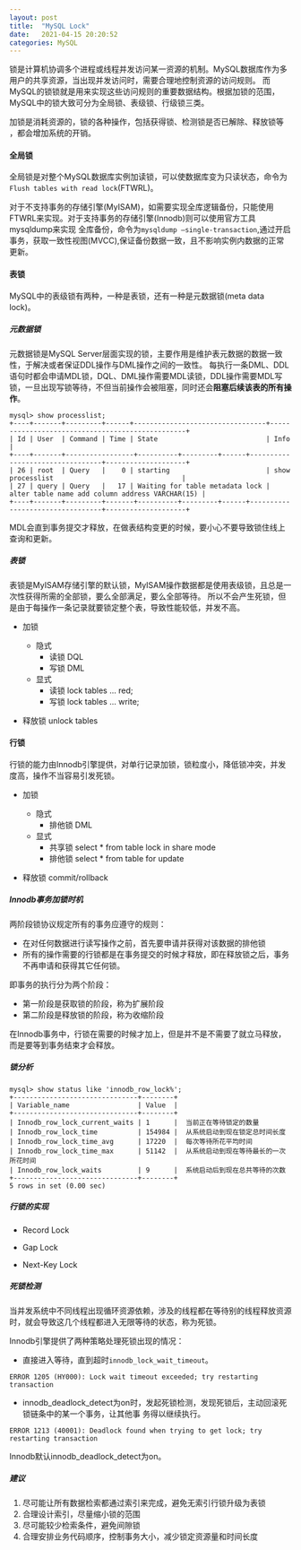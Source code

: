 ```yaml
---
layout: post
title:  "MySQL Lock"
date:   2021-04-15 20:20:52
categories: MySQL
---
```


锁是计算机协调多个进程或线程并发访问某一资源的机制。MySQL数据库作为多用户的共享资源，当出现并发访问时，需要合理地控制资源的访问规则。
而MySQL的锁锁就是用来实现这些访问规则的重要数据结构。根据加锁的范围，MySQL中的锁大致可分为全局锁、表级锁、行级锁三类。

加锁是消耗资源的，锁的各种操作，包括获得锁、检测锁是否已解除、释放锁等 ，都会增加系统的开销。

#### 全局锁

全局锁是对整个MySQL数据库实例加读锁，可以使数据库变为只读状态，命令为`Flush tables with read lock`(FTWRL)。

对于不支持事务的存储引擎(MyISAM)，如需要实现全库逻辑备份，只能使用FTWRL来实现。对于支持事务的存储引擎(Innodb)则可以使用官方工具mysqldump来实现
全库备份，命令为`mysqldump –single-transaction`,通过开启事务，获取一致性视图(MVCC),保证备份数据一致，且不影响实例内数据的正常更新。

#### 表锁

MySQL中的表级锁有两种，一种是表锁，还有一种是元数据锁(meta data lock)。

##### 元数据锁

元数据锁是MySQL Server层面实现的锁，主要作用是维护表元数据的数据一致性，于解决或者保证DDL操作与DML操作之间的一致性。
每执行一条DML、DDL语句时都会申请MDL锁，DQL、DML操作需要MDL读锁，DDL操作需要MDL写锁，一旦出现写锁等待，不但当前操作会被阻塞，同时还会**阻塞后续该表的所有操作**。

```
mysql> show processlist;
+----+-------+---------+------+---------------------------------+-------------------------------------------------+
| Id | User  | Command | Time | State                           | Info                                            |
+----+-------+-----------------+----------+---------+------+---------------------------------+--------------------+
| 26 | root  | Query   |    0 | starting                        | show processlist                                |
| 27 | query | Query   |   17 | Waiting for table metadata lock | alter table name add column address VARCHAR(15) |
+----+-------+---------+-------+----------+---------+------+---------------------------------+--------------------+

```

MDL会直到事务提交才释放，在做表结构变更的时候，要小心不要导致锁住线上查询和更新。

##### 表锁

表锁是MyISAM存储引擎的默认锁，MyISAM操作数据都是使用表级锁，且总是一次性获得所需的全部锁，要么全部满足，要么全部等待。
所以不会产生死锁，但是由于每操作一条记录就要锁定整个表，导致性能较低，并发不高。

* 加锁
    * 隐式
        * 读锁 DQL
        * 写锁 DML
    * 显式
        * 读锁  lock tables ... red;
        * 写锁  lock tables ... write;

* 释放锁 unlock tables

#### 行锁

行锁的能力由Innodb引擎提供，对单行记录加锁，锁粒度小，降低锁冲突，并发度高，操作不当容易引发死锁。


* 加锁
    * 隐式
        * 排他锁 DML
    * 显式
        * 共享锁  select * from table lock in share mode
        * 排他锁  select * from table for update

* 释放锁 commit/rollback

##### Innodb事务加锁时机

两阶段锁协议规定所有的事务应遵守的规则：

* 在对任何数据进行读写操作之前，首先要申请并获得对该数据的排他锁
* 所有的操作需要的行锁都是在事务提交的时候才释放，即在释放锁之后，事务不再申请和获得其它任何锁。

即事务的执行分为两个阶段：

* 第一阶段是获取锁的阶段，称为扩展阶段
* 第二阶段是释放锁的阶段，称为收缩阶段

在Innodb事务中，行锁在需要的时候才加上，但是并不是不需要了就立马释放，而是要等到事务结束才会释放。


##### 锁分析

```
mysql> show status like 'innodb_row_lock%';
+-------------------------------+--------+
| Variable_name                 | Value  |
+-------------------------------+--------+
| Innodb_row_lock_current_waits | 1      |  当前正在等待锁定的数量
| Innodb_row_lock_time          | 154984 |  从系统启动到现在锁定总时间长度
| Innodb_row_lock_time_avg      | 17220  |  每次等待所花平均时间
| Innodb_row_lock_time_max      | 51142  |  从系统启动到现在等待最长的一次所花时间
| Innodb_row_lock_waits         | 9      |  系统启动后到现在总共等待的次数
+-------------------------------+--------+
5 rows in set (0.00 sec)
```


##### 行锁的实现

* Record Lock

* Gap Lock

* Next-Key Lock

##### 死锁检测

当并发系统中不同线程出现循环资源依赖，涉及的线程都在等待别的线程释放资源时，就会导致这几个线程都进入无限等待的状态，称为死锁。

Innodb引擎提供了两种策略处理死锁出现的情况：

* 直接进入等待，直到超时`innodb_lock_wait_timeout`。

```
ERROR 1205 (HY000): Lock wait timeout exceeded; try restarting transaction
```

* innodb_deadlock_detect为on时，发起死锁检测，发现死锁后，主动回滚死锁链条中的某一个事务，让其他事 务得以继续执行。

```
ERROR 1213 (40001): Deadlock found when trying to get lock; try restarting transaction
```

Innodb默认innodb_deadlock_detect为on。

##### 建议

1. 尽可能让所有数据检索都通过索引来完成，避免无索引行锁升级为表锁
2. 合理设计索引，尽量缩小锁的范围
3. 尽可能较少检索条件，避免间隙锁
4. 合理安排业务代码顺序，控制事务大小，减少锁定资源量和时间长度
